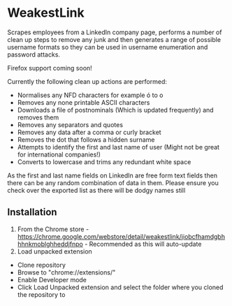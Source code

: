 # WeakestLink
Scrapes employees from a LinkedIn company page, performs a number of clean up steps to remove any junk and then generates a range of possible username formats so they can be used in username enumeration and password attacks.

Firefox support coming soon!

Currently the following clean up actions are performed:

* Normalises any NFD characters for example ó to o
* Removes any none printable ASCII characters
* Downloads a file of postnominals (Which is updated frequently) and removes them
* Removes any separators and quotes
* Removes any data after a comma or curly bracket
* Removes the dot that follows a hidden surname
* Attempts to identify the first and last name of user (Might not be great for international companies!)
* Converts to lowercase and trims any redundant white space

As the first and last name fields on LinkedIn are free form text fields then there can be any random combination of data in them. Please ensure you check over the exported list as there will be dodgy names still

## Installation

1. From the Chrome store - https://chrome.google.com/webstore/detail/weakestlink/jiobcfhamdgbhhhnkmoblghheddjfnpo  - Recommended as this will auto-update
2. Load unpacked extension
* Clone repository
* Browse to "chrome://extensions/"
* Enable Developer mode
* Click Load Unpacked extension and select the folder where you cloned the repository to
